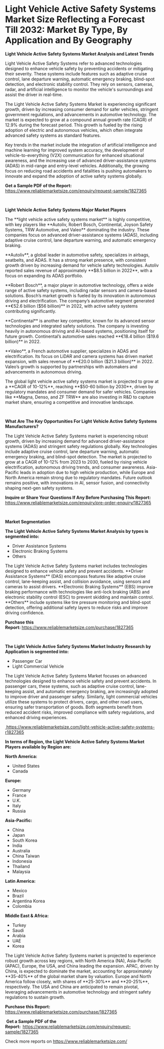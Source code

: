 <p><h1>Light Vehicle Active Safety Systems Market Size Reflecting a Forecast Till 2032: Market By Type, By Application and By Geography</h1></p><p><strong>Light Vehicle Active Safety Systems Market Analysis and Latest Trends</strong></p>
<p><p>Light Vehicle Active Safety Systems refer to advanced technologies designed to enhance vehicle safety by preventing accidents or mitigating their severity. These systems include features such as adaptive cruise control, lane departure warning, automatic emergency braking, blind-spot detection, and electronic stability control. They rely on sensors, cameras, radar, and artificial intelligence to monitor the vehicle's surroundings and assist the driver in real-time.</p><p>The Light Vehicle Active Safety Systems Market is experiencing significant growth, driven by increasing consumer demand for safer vehicles, stringent government regulations, and advancements in automotive technology. The market is expected to grow at a compound annual growth rate (CAGR) of 12.9% during the forecast period. This growth is fueled by the rising adoption of electric and autonomous vehicles, which often integrate advanced safety systems as standard features.</p><p>Key trends in the market include the integration of artificial intelligence and machine learning for improved system accuracy, the development of vehicle-to-everything (V2X) communication for enhanced situational awareness, and the increasing use of advanced driver-assistance systems (ADAS) in mid-range and entry-level vehicles. Additionally, the growing focus on reducing road accidents and fatalities is pushing automakers to innovate and expand the adoption of active safety systems globally.</p></p>
<p><strong>Get a Sample PDF of the Report:&nbsp;</strong> <a href="https://www.reliablemarketsize.com/enquiry/request-sample/1827365?utm_campaign=1885&utm_medium=2&utm_source=Github&utm_content=ia&utm_term=23012025&utm_id=light-vehicle-active-safety-systems">https://www.reliablemarketsize.com/enquiry/request-sample/1827365</a></p>
<p>&nbsp;</p>
<p><strong>Light Vehicle Active Safety Systems Major Market Players</strong></p>
<p><p>The **light vehicle active safety systems market** is highly competitive, with key players like **Autoliv, Robert Bosch, Continental, Joyson Safety Systems, TRW Automotive, and Valeo** dominating the industry. These companies focus on advanced driver-assistance systems (ADAS), including adaptive cruise control, lane departure warning, and automatic emergency braking.</p><p>**Autoliv**, a global leader in automotive safety, specializes in airbags, seatbelts, and ADAS. It has a strong market presence, with consistent growth driven by increasing demand for vehicle safety technologies. Autoliv reported sales revenue of approximately **$8.5 billion in 2022**, with a focus on expanding its ADAS portfolio.</p><p>**Robert Bosch**, a major player in automotive technology, offers a wide range of active safety systems, including radar sensors and camera-based solutions. Bosch’s market growth is fueled by its innovation in autonomous driving and electrification. The company’s automotive segment generated **€52.6 billion ($56 billion)** in 2022, with active safety systems contributing significantly.</p><p>**Continental** is another key competitor, known for its advanced sensor technologies and integrated safety solutions. The company is investing heavily in autonomous driving and AI-based systems, positioning itself for future growth. Continental’s automotive sales reached **€18.4 billion ($19.6 billion)** in 2022.</p><p>**Valeo**, a French automotive supplier, specializes in ADAS and electrification. Its focus on LiDAR and camera systems has driven market expansion, with sales revenue of **€20.0 billion ($21.3 billion)** in 2022. Valeo’s growth is supported by partnerships with automakers and advancements in autonomous driving.</p><p>The global light vehicle active safety systems market is projected to grow at a **CAGR of 10-12%**, reaching **$50-60 billion by 2030**, driven by regulatory mandates and consumer demand for safer vehicles. Companies like **Magna, Denso, and ZF TRW** are also investing in R&D to capture market share, ensuring a competitive and innovative landscape.</p></p>
<p>&nbsp;</p>
<p><strong>What Are The Key Opportunities For Light Vehicle Active Safety Systems Manufacturers?</strong></p>
<p><p>The Light Vehicle Active Safety Systems market is experiencing robust growth, driven by increasing demand for advanced driver-assistance systems (ADAS) and stringent safety regulations globally. Key technologies include adaptive cruise control, lane departure warning, automatic emergency braking, and blind-spot detection. The market is projected to grow at a CAGR of 10-12% from 2023 to 2030, fueled by rising vehicle electrification, autonomous driving trends, and consumer awareness. Asia-Pacific leads in adoption due to high vehicle production, while Europe and North America remain strong due to regulatory mandates. Future outlook remains positive, with innovations in AI, sensor fusion, and connectivity shaping next-gen safety systems.</p></p>
<p><strong>Inquire or Share Your Questions If Any Before Purchasing This Report:</strong> <a href="https://www.reliablemarketsize.com/enquiry/pre-order-enquiry/1827365?utm_campaign=1885&utm_medium=2&utm_source=Github&utm_content=ia&utm_term=23012025&utm_id=light-vehicle-active-safety-systems">https://www.reliablemarketsize.com/enquiry/pre-order-enquiry/1827365</a></p>
<p>&nbsp;</p>
<p><strong>Market Segmentation</strong></p>
<p><strong>The Light Vehicle Active Safety Systems Market Analysis by types is segmented into:</strong></p>
<p><ul><li>Driver Assistance Systems</li><li>Electronic Braking Systems</li><li>Others</li></ul></p>
<p><p>The Light Vehicle Active Safety Systems market includes technologies designed to enhance vehicle safety and prevent accidents. **Driver Assistance Systems** (DAS) encompass features like adaptive cruise control, lane-keeping assist, and collision avoidance, using sensors and cameras to assist drivers. **Electronic Braking Systems** (EBS) improve braking performance with technologies like anti-lock braking (ABS) and electronic stability control (ESC) to prevent skidding and maintain control. **Others** include systems like tire pressure monitoring and blind-spot detection, offering additional safety layers to reduce risks and improve driving confidence.</p></p>
<p><strong>Purchase this Report:&nbsp;</strong><a href="https://www.reliablemarketsize.com/purchase/1827365?utm_campaign=1885&utm_medium=2&utm_source=Github&utm_content=ia&utm_term=23012025&utm_id=light-vehicle-active-safety-systems">https://www.reliablemarketsize.com/purchase/1827365</a></p>
<p>&nbsp;</p>
<p><strong>The Light Vehicle Active Safety Systems Market Industry Research by Application is segmented into:</strong></p>
<p><ul><li>Passenger Car</li><li>Light Commercial Vehicle</li></ul></p>
<p><p>The Light Vehicle Active Safety Systems Market focuses on advanced technologies designed to enhance vehicle safety and prevent accidents. In passenger cars, these systems, such as adaptive cruise control, lane-keeping assist, and automatic emergency braking, are increasingly adopted to improve driver and passenger safety. Similarly, light commercial vehicles utilize these systems to protect drivers, cargo, and other road users, ensuring safer transportation of goods. Both segments benefit from reduced accident risks, improved compliance with safety regulations, and enhanced driving experiences.</p></p>
<p><a href="https://www.reliablemarketsize.com/light-vehicle-active-safety-systems-r1827365?utm_campaign=1885&utm_medium=2&utm_source=Github&utm_content=ia&utm_term=23012025&utm_id=light-vehicle-active-safety-systems">&nbsp;https://www.reliablemarketsize.com/light-vehicle-active-safety-systems-r1827365</a></p>
<p><strong>In terms of Region, the Light Vehicle Active Safety Systems Market Players available by Region are:</strong></p>
<p>
    <p> <strong> North America: </strong>
        <ul>
            <li>United States</li>
            <li>Canada</li>
        </ul>
        </p> 
    <p> <strong> Europe: </strong>
        <ul>
            <li>Germany</li>
            <li>France</li>
            <li>U.K.</li>
            <li>Italy</li>
            <li>Russia</li>
        </ul>
        </p> 
    <p> <strong> Asia-Pacific: </strong>
        <ul>
            <li>China</li>
            <li>Japan</li>
            <li>South Korea</li>
            <li>India</li>
            <li>Australia</li>
            <li>China Taiwan</li>
            <li>Indonesia</li>
            <li>Thailand</li>
            <li>Malaysia</li>
        </ul>
        </p> 
    <p> <strong> Latin America: </strong>
        <ul>
            <li>Mexico</li>
            <li>Brazil</li>
            <li>Argentina Korea</li>
            <li>Colombia</li>
        </ul>
        </p> 
    <p> <strong> Middle East & Africa: </strong>
        <ul>
            <li>Turkey</li>
            <li>Saudi</li>
            <li>Arabia</li>
            <li>UAE</li>
            <li>Korea</li>
        </ul>
    </p>
    </p>
<p><p>The Light Vehicle Active Safety Systems market is projected to experience robust growth across key regions, with North America (NA), Asia-Pacific (APAC), Europe, the USA, and China leading the expansion. APAC, driven by China, is expected to dominate the market, accounting for approximately **35-40%** of the global market share by valuation. Europe and North America follow closely, with shares of **25-30%** and **20-25%**, respectively. The USA and China are anticipated to remain pivotal, leveraging advancements in automotive technology and stringent safety regulations to sustain growth.</p></p>
<p><strong>Purchase this Report: </strong><a href="https://www.reliablemarketsize.com/purchase/1827365?utm_campaign=1885&utm_medium=2&utm_source=Github&utm_content=ia&utm_term=23012025&utm_id=light-vehicle-active-safety-systems">https://www.reliablemarketsize.com/purchase/1827365</a></p>
<p>&nbsp;<strong>Get a Sample PDF of the Report:&nbsp;&nbsp;</strong><a href="https://www.reliablemarketsize.com/enquiry/request-sample/1827365?utm_campaign=1885&utm_medium=2&utm_source=Github&utm_content=ia&utm_term=23012025&utm_id=light-vehicle-active-safety-systems">https://www.reliablemarketsize.com/enquiry/request-sample/1827365</a></p>
<p><strong></strong></p>
<p>Check more reports on <a href="https://www.reliablemarketsize.com/?utm_campaign=1885&utm_medium=2&utm_source=Github&utm_content=ia&utm_term=23012025&utm_id=light-vehicle-active-safety-systems">https://www.reliablemarketsize.com/</a></p>